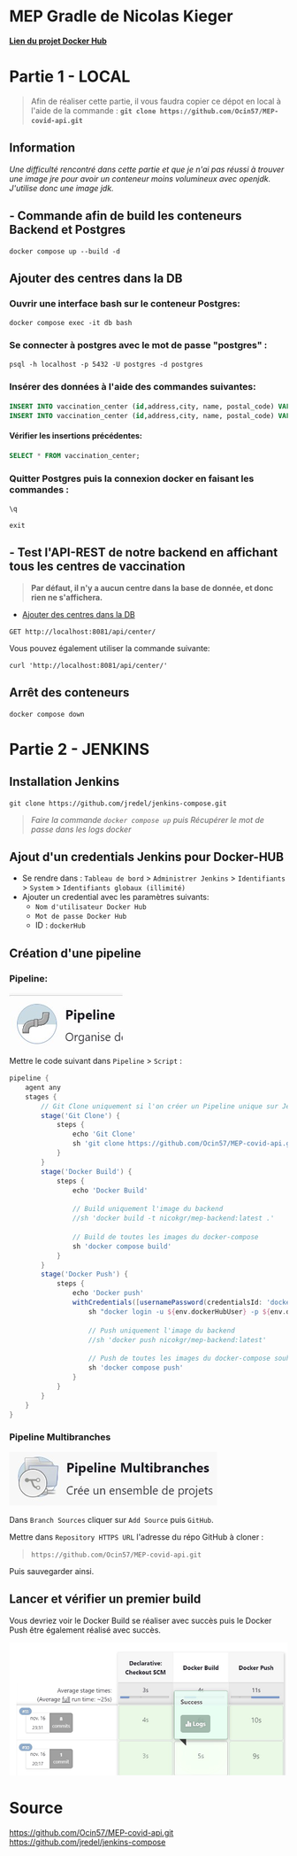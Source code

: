 # MEP Gradle de Nicolas Kieger
 
[**Lien du projet Docker Hub**](https://hub.docker.com/r/nicokgr/mep-backend)

# Partie 1 - LOCAL

> Afin de réaliser cette partie, il vous faudra copier ce dépot en local à l'aide de la commande : **`git clone https://github.com/Ocin57/MEP-covid-api.git`**

## Information
*Une difficulté rencontré dans cette partie et que je n'ai pas réussi à trouver une image jre pour avoir un conteneur moins volumineux avec openjdk. J'utilise donc une image jdk.*

## - Commande afin de build les conteneurs Backend et Postgres

```shell
docker compose up --build -d
```

## Ajouter des centres dans la DB
### Ouvrir une interface bash sur le conteneur Postgres:

```shell
docker compose exec -it db bash
```

### Se connecter à postgres avec le mot de passe "postgres" :

```shell
psql -h localhost -p 5432 -U postgres -d postgres
```

### Insérer des données à l'aide des commandes suivantes:

```sql
INSERT INTO vaccination_center (id,address,city, name, postal_code) VALUES (1, '5 rue du poisson','Paris','Centre de Paris','75000');
INSERT INTO vaccination_center (id,address,city, name, postal_code) VALUES (2, '2 rue de Brabois','Nancy','Centre de Nancy','54000');
```

#### Vérifier les insertions précédentes: 

```sql
SELECT * FROM vaccination_center;
```

### Quitter Postgres puis la connexion docker en faisant les commandes : 

```shell
\q
```
```shell
exit
```

## - Test l'API-REST de notre backend en affichant tous les centres de vaccination

> **Par défaut, il n'y a aucun centre dans la base de donnée, et donc rien ne s'affichera.**
* [Ajouter des centres dans la DB](#Ajouter-des-centres-dans-la-DB)

```
GET http://localhost:8081/api/center/
```

Vous pouvez également utiliser la commande suivante:

```shell
curl 'http://localhost:8081/api/center/'
```

## Arrêt des conteneurs

```shell
docker compose down
```


# Partie 2 - JENKINS

## Installation Jenkins
```shell
git clone https://github.com/jredel/jenkins-compose.git
```
> *Faire la commande ``docker compose up`` puis Récupérer le mot de passe dans les logs docker*

## Ajout d'un credentials Jenkins pour Docker-HUB
- Se rendre dans :
``Tableau de bord`` > ``Administrer Jenkins`` > ``Identifiants`` > ``System`` > ``Identifiants globaux (illimité)``
- Ajouter un credential avec les paramètres suivants:
    - ``Nom d'utilisateur Docker Hub``
    - ``Mot de passe Docker Hub``
    - ID : ``dockerHub``

## Création d'une pipeline
### Pipeline:
![pipeline](./images/pipeline.jpg)

Mettre le code suivant dans ``Pipeline`` > ``Script`` :
```groovy
pipeline {
    agent any
    stages {   
        // Git Clone uniquement si l'on créer un Pipeline unique sur Jenkins
        stage('Git Clone') {
            steps {
                echo 'Git Clone'
                sh 'git clone https://github.com/Ocin57/MEP-covid-api.git'
            }
        }  
        stage('Docker Build') {
            steps {
                echo 'Docker Build'

                // Build uniquement l'image du backend 
                //sh 'docker build -t nicokgr/mep-backend:latest .'

                // Build de toutes les images du docker-compose
                sh 'docker compose build'
            }
        }
        stage('Docker Push') {
            steps {
                echo 'Docker push'
                withCredentials([usernamePassword(credentialsId: 'dockerHub', passwordVariable: 'dockerHubPassword', usernameVariable: 'dockerHubUser')]) {
                    sh "docker login -u ${env.dockerHubUser} -p ${env.dockerHubPassword}"

                    // Push uniquement l'image du backend
                    //sh 'docker push nicokgr/mep-backend:latest'

                    // Push de toutes les images du docker-compose souhaitées
                    sh 'docker compose push'
                }
            }
        }
    }
}
```

### Pipeline Multibranches
![pipeline multibranches](./images/pipeline_multibranches.jpg)

Dans ``Branch Sources`` cliquer sur ``Add Source`` puis ``GitHub``.

Mettre dans ``Repository HTTPS URL`` l'adresse du répo GitHub à cloner : 
> ``https://github.com/Ocin57/MEP-covid-api.git``

Puis sauvegarder ainsi.

## Lancer et vérifier un premier build
Vous devriez voir le Docker Build se réaliser avec succès puis le Docker Push être également réalisé avec succès.

![build succes](./images/jenkins_succes.jpg)

# Source
https://github.com/Ocin57/MEP-covid-api.git
https://github.com/jredel/jenkins-compose
